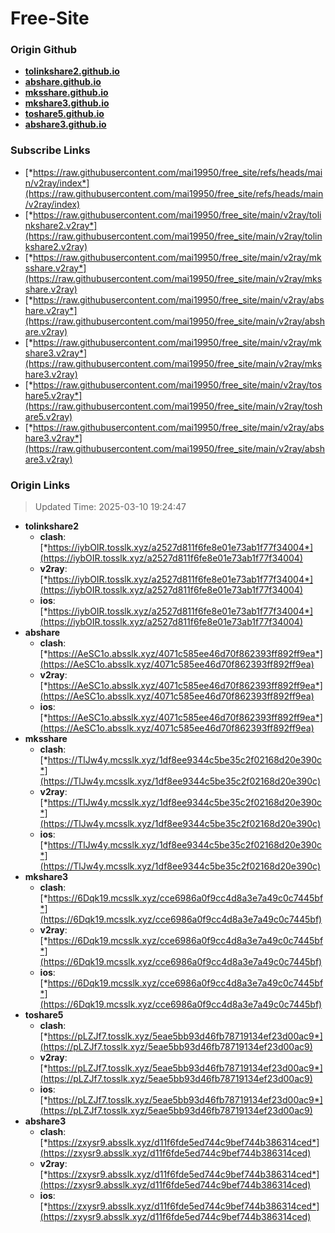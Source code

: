 # Free-Site

### Origin Github

- [**tolinkshare2.github.io**](https://github.com/tolinkshare2/tolinkshare2.github.io)
- [**abshare.github.io**](https://github.com/abshare/abshare.github.io)
- [**mksshare.github.io**](https://github.com/mksshare/mksshare.github.io)
- [**mkshare3.github.io**](https://github.com/mkshare3/mkshare3.github.io)
- [**toshare5.github.io**](https://github.com/toshare5/toshare5.github.io)
- [**abshare3.github.io**](https://github.com/abshare3/abshare3.github.io)

### Subscribe Links

- [*https://raw.githubusercontent.com/mai19950/free_site/refs/heads/main/v2ray/index*](https://raw.githubusercontent.com/mai19950/free_site/refs/heads/main/v2ray/index)
- [*https://raw.githubusercontent.com/mai19950/free_site/main/v2ray/tolinkshare2.v2ray*](https://raw.githubusercontent.com/mai19950/free_site/main/v2ray/tolinkshare2.v2ray)
- [*https://raw.githubusercontent.com/mai19950/free_site/main/v2ray/mksshare.v2ray*](https://raw.githubusercontent.com/mai19950/free_site/main/v2ray/mksshare.v2ray)
- [*https://raw.githubusercontent.com/mai19950/free_site/main/v2ray/abshare.v2ray*](https://raw.githubusercontent.com/mai19950/free_site/main/v2ray/abshare.v2ray)
- [*https://raw.githubusercontent.com/mai19950/free_site/main/v2ray/mkshare3.v2ray*](https://raw.githubusercontent.com/mai19950/free_site/main/v2ray/mkshare3.v2ray)
- [*https://raw.githubusercontent.com/mai19950/free_site/main/v2ray/toshare5.v2ray*](https://raw.githubusercontent.com/mai19950/free_site/main/v2ray/toshare5.v2ray)
- [*https://raw.githubusercontent.com/mai19950/free_site/main/v2ray/abshare3.v2ray*](https://raw.githubusercontent.com/mai19950/free_site/main/v2ray/abshare3.v2ray)

### Origin Links

> Updated Time: 2025-03-10 19:24:47

- **tolinkshare2**
  - **clash**: [*https://iybOIR.tosslk.xyz/a2527d811f6fe8e01e73ab1f77f34004*](https://iybOIR.tosslk.xyz/a2527d811f6fe8e01e73ab1f77f34004)
  - **v2ray**: [*https://iybOIR.tosslk.xyz/a2527d811f6fe8e01e73ab1f77f34004*](https://iybOIR.tosslk.xyz/a2527d811f6fe8e01e73ab1f77f34004)
  - **ios**: [*https://iybOIR.tosslk.xyz/a2527d811f6fe8e01e73ab1f77f34004*](https://iybOIR.tosslk.xyz/a2527d811f6fe8e01e73ab1f77f34004)
- **abshare**
  - **clash**: [*https://AeSC1o.absslk.xyz/4071c585ee46d70f862393ff892ff9ea*](https://AeSC1o.absslk.xyz/4071c585ee46d70f862393ff892ff9ea)
  - **v2ray**: [*https://AeSC1o.absslk.xyz/4071c585ee46d70f862393ff892ff9ea*](https://AeSC1o.absslk.xyz/4071c585ee46d70f862393ff892ff9ea)
  - **ios**: [*https://AeSC1o.absslk.xyz/4071c585ee46d70f862393ff892ff9ea*](https://AeSC1o.absslk.xyz/4071c585ee46d70f862393ff892ff9ea)
- **mksshare**
  - **clash**: [*https://TlJw4y.mcsslk.xyz/1df8ee9344c5be35c2f02168d20e390c*](https://TlJw4y.mcsslk.xyz/1df8ee9344c5be35c2f02168d20e390c)
  - **v2ray**: [*https://TlJw4y.mcsslk.xyz/1df8ee9344c5be35c2f02168d20e390c*](https://TlJw4y.mcsslk.xyz/1df8ee9344c5be35c2f02168d20e390c)
  - **ios**: [*https://TlJw4y.mcsslk.xyz/1df8ee9344c5be35c2f02168d20e390c*](https://TlJw4y.mcsslk.xyz/1df8ee9344c5be35c2f02168d20e390c)
- **mkshare3**
  - **clash**: [*https://6Dqk19.mcsslk.xyz/cce6986a0f9cc4d8a3e7a49c0c7445bf*](https://6Dqk19.mcsslk.xyz/cce6986a0f9cc4d8a3e7a49c0c7445bf)
  - **v2ray**: [*https://6Dqk19.mcsslk.xyz/cce6986a0f9cc4d8a3e7a49c0c7445bf*](https://6Dqk19.mcsslk.xyz/cce6986a0f9cc4d8a3e7a49c0c7445bf)
  - **ios**: [*https://6Dqk19.mcsslk.xyz/cce6986a0f9cc4d8a3e7a49c0c7445bf*](https://6Dqk19.mcsslk.xyz/cce6986a0f9cc4d8a3e7a49c0c7445bf)
- **toshare5**
  - **clash**: [*https://pLZJf7.tosslk.xyz/5eae5bb93d46fb78719134ef23d00ac9*](https://pLZJf7.tosslk.xyz/5eae5bb93d46fb78719134ef23d00ac9)
  - **v2ray**: [*https://pLZJf7.tosslk.xyz/5eae5bb93d46fb78719134ef23d00ac9*](https://pLZJf7.tosslk.xyz/5eae5bb93d46fb78719134ef23d00ac9)
  - **ios**: [*https://pLZJf7.tosslk.xyz/5eae5bb93d46fb78719134ef23d00ac9*](https://pLZJf7.tosslk.xyz/5eae5bb93d46fb78719134ef23d00ac9)
- **abshare3**
  - **clash**: [*https://zxysr9.absslk.xyz/d11f6fde5ed744c9bef744b386314ced*](https://zxysr9.absslk.xyz/d11f6fde5ed744c9bef744b386314ced)
  - **v2ray**: [*https://zxysr9.absslk.xyz/d11f6fde5ed744c9bef744b386314ced*](https://zxysr9.absslk.xyz/d11f6fde5ed744c9bef744b386314ced)
  - **ios**: [*https://zxysr9.absslk.xyz/d11f6fde5ed744c9bef744b386314ced*](https://zxysr9.absslk.xyz/d11f6fde5ed744c9bef744b386314ced)
